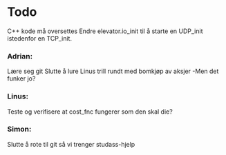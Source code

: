 # Todo

C++ kode må oversettes
Endre elevator.io_init til å starte en UDP_init istedenfor en TCP_init.


### Adrian:
Lære seg git
Slutte å lure Linus trill rundt med bomkjøp av aksjer
    -Men det funker jo?

### Linus:
Teste og verifisere at cost_fnc fungerer som den skal
 die?

### Simon:
Slutte å rote til git så vi trenger studass-hjelp

